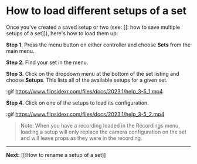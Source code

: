 # How to load different setups of a set

Once you've created a saved setup or two (see: [[: how to save multiple setups of a set]]), here's how to load them up:

**Step 1.** Press the menu button on either controller and choose **Sets** from the main menu.

**Step 2.** Find your set in the menu.

**Step 3.** Click on the dropdown menu at the bottom of the set listing and choose **Setups**. This lists all of the available setups for a given set.

:gif https://www.flipsidexr.com/files/docs/2023.1/help_3-5_1.mp4

**Step 4.** Click on one of the setups to load its configuration.

:gif https://www.flipsidexr.com/files/docs/2023.1/help_3-5_2.mp4

> Note: When you have a recording loaded in the Recordings menu, loading a setup will only replace the camera configuration on the set and will leave props as they were in the recording.

---

**Next:** [[:How to rename a setup of a set]]
